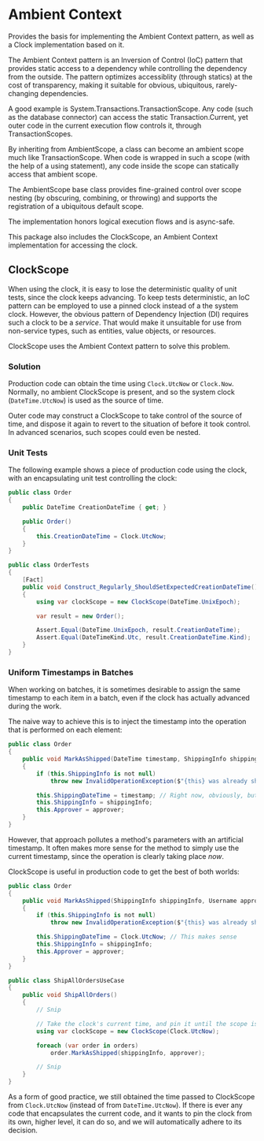 # Ambient Context

Provides the basis for implementing the Ambient Context pattern, as well as a Clock implementation based on it.

The Ambient Context pattern is an Inversion of Control (IoC) pattern that provides static access to a dependency while controlling the dependency from the outside.
The pattern optimizes accessiblity (through statics) at the cost of transparency, making it suitable for obvious, ubiquitous, rarely-changing dependencies.

A good example is System.Transactions.TransactionScope. Any code (such as the database connector) can access the static Transaction.Current, yet outer code in the current execution flow controls it, through TransactionScopes.

By inheriting from AmbientScope, a class can become an ambient scope much like TransactionScope. When code is wrapped in such a scope (with the help of a using statement), any code inside the scope can statically access that ambient scope.

The AmbientScope base class provides fine-grained control over scope nesting (by obscuring, combining, or throwing) and supports the registration of a ubiquitous default scope.

The implementation honors logical execution flows and is async-safe.

This package also includes the ClockScope, an Ambient Context implementation for accessing the clock.

## ClockScope

When using the clock, it is easy to lose the deterministic quality of unit tests, since the clock keeps advancing.
To keep tests deterministic, an IoC pattern can be employed to use a pinned clock instead of a the system clock.
However, the obvious pattern of Dependency Injection (DI) requires such a clock to be a _service_.
That would make it unsuitable for use from non-service types, such as entities, value objects, or resources.

ClockScope uses the Ambient Context pattern to solve this problem.

### Solution

Production code can obtain the time using `Clock.UtcNow` or `Clock.Now`.
Normally, no ambient ClockScope is present, and so the system clock (`DateTime.UtcNow`) is used as the source of time.

Outer code may construct a ClockScope to take control of the source of time, and dispose it again to revert to the situation of before it took control.
In advanced scenarios, such scopes could even be nested.

### Unit Tests

The following example shows a piece of production code using the clock, with an encapsulating unit test controlling the clock:

```cs
public class Order
{
	public DateTime CreationDateTime { get; }

	public Order()
	{
		this.CreationDateTime = Clock.UtcNow;
	}
}

public class OrderTests
{
	[Fact]
	public void Construct_Regularly_ShouldSetExpectedCreationDateTime()
	{
		using var clockScope = new ClockScope(DateTime.UnixEpoch);

		var result = new Order();

		Assert.Equal(DateTime.UnixEpoch, result.CreationDateTime);
		Assert.Equal(DateTimeKind.Utc, result.CreationDateTime.Kind);
	}
}
```

### Uniform Timestamps in Batches

When working on batches, it is sometimes desirable to assign the same timestamp to each item in a batch, even if the clock has actually advanced during the work.

The naive way to achieve this is to inject the timestamp into the operation that is performed on each element:

```cs
public class Order
{
	public void MarkAsShipped(DateTime timestamp, ShippingInfo shippingInfo, Username approver)
	{
		if (this.ShippingInfo is not null)
			throw new InvalidOperationException($"{this} was already shipped.");

		this.ShippingDateTime = timestamp; // Right now, obviously, but we want each order in the batch to store the same timestamp
		this.ShippingInfo = shippingInfo;
		this.Approver = approver;
	}
}
```

However, that approach pollutes a method's parameters with an artificial timestamp. It often makes more sense for the method to simply use the current timestamp, since the operation is clearly taking place _now_.

ClockScope is useful in production code to get the best of both worlds:

```cs
public class Order
{
	public void MarkAsShipped(ShippingInfo shippingInfo, Username approver)
	{
		if (this.ShippingInfo is not null)
			throw new InvalidOperationException($"{this} was already shipped.");

		this.ShippingDateTime = Clock.UtcNow; // This makes sense
		this.ShippingInfo = shippingInfo;
		this.Approver = approver;
	}
}

public class ShipAllOrdersUseCase
{
	public void ShipAllOrders()
	{
		// Snip

		// Take the clock's current time, and pin it until the scope is disposed, so that the entire batch works with this time
		using var clockScope = new ClockScope(Clock.UtcNow);

		foreach (var order in orders)
			order.MarkAsShipped(shippingInfo, approver);

		// Snip
	}
}
```

As a form of good practice, we still obtained the time passed to ClockScope from `Clock.UtcNow` (instead of from `DateTime.UtcNow`).
If there is ever any code that encapsulates the current code, and it wants to pin the clock from its own, higher level, it can do so, and we will automatically adhere to its decision.
